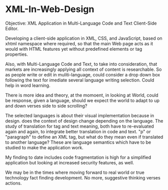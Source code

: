 # XML-In-Web-Design
Objective: XML Application in Multi-Language Code and Text Client-Side Editor.

Developing a client-side application in XML, CSS, and JavaScript, based on xhtml namespace where required, so that the main Web page acts as it would with HTML features yet without predefined elements or tag properties.

Also, with Multi-Language Code and Text, to take into consideration, that markets are increasingly applying all context of content is researchable. So as people write or edit in muliti-language, could consider a drop down box following the text for imediate several language writing selection. Could help in word learning.

There is more idea and theory, at the momoent, in looking at World, could be response, given a language, should we expect the world to adapt to up and down verses side to side scrolling?

The selected languages is about their visual implementation because in design. does the context of design change depending on the language. The study of translation for tag and text meaning, both have to re-evaluated again and again, to integrate better translation in code and text. "p" or "paragraph" to define an XML tag, but what do they mean even if translated to another language? These are language semantics which have to be studied to make the application work.

My finding to date includes code fragmentation is high for a simplified application but looking at increased security features, as well.

We may be in the times where moving forward to real world or true technology fact finding development. No more, suggestive thinking verses actions.
